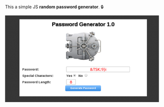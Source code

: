 This a simple JS <b>random password generator</b>.  :lock:

![alt text](https://github.com/moseleygj/JavaScript/blob/master/Crypto/PWGen.png)
